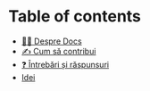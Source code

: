# Table of contents

* [💁‍♂️ Despre Docs](README.md)
* [✍ Cum să contribui](contributions.md)
* [❓ Întrebări și răspunsuri](intrebari-si-raspunsuri.md)
* [Idei](idei.md)

